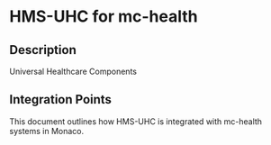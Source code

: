 # HMS-UHC for mc-health

## Description

Universal Healthcare Components

## Integration Points

This document outlines how HMS-UHC is integrated with mc-health systems in Monaco.
